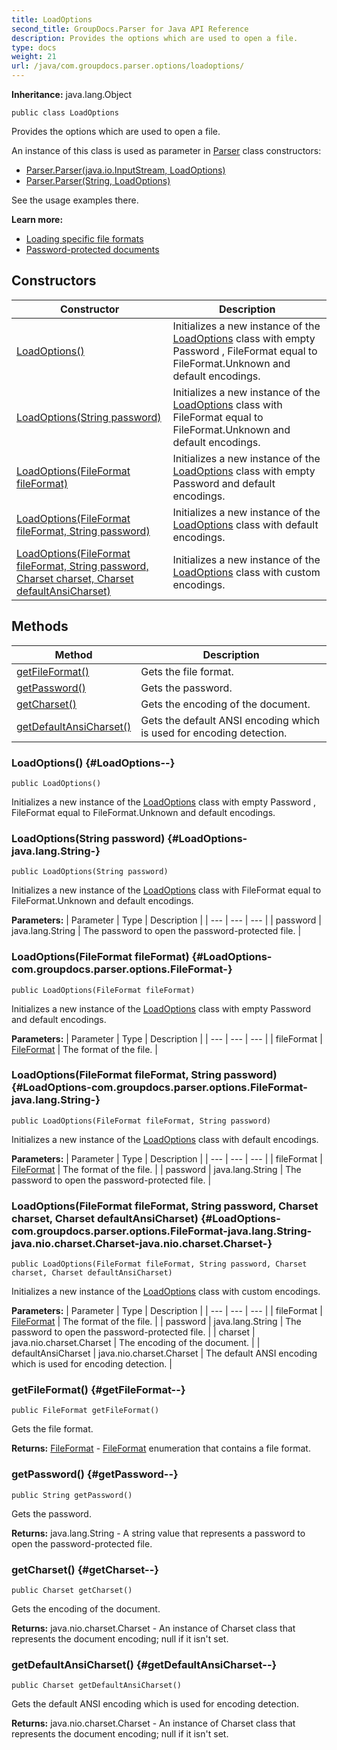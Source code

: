 ```yaml
---
title: LoadOptions
second_title: GroupDocs.Parser for Java API Reference
description: Provides the options which are used to open a file.
type: docs
weight: 21
url: /java/com.groupdocs.parser.options/loadoptions/
---
```

**Inheritance:**
java.lang.Object
```
public class LoadOptions
```

Provides the options which are used to open a file.

An instance of this class is used as parameter in [Parser](../../com.groupdocs.parser/parser) class constructors:

 *  [Parser.Parser(java.io.InputStream, LoadOptions)](../../com.groupdocs.parser/parser\#Parser-java.io.InputStream--LoadOptions-)
 *  [Parser.Parser(String, LoadOptions)](../../com.groupdocs.parser/parser\#Parser-String--LoadOptions-)

See the usage examples there.

**Learn more:**

 *  [Loading specific file formats][]
 *  [Password-protected documents][]


[Loading specific file formats]: https://docs.groupdocs.com/display/parserjava/Loading+specific+file+formats
[Password-protected documents]: https://docs.groupdocs.com/display/parserjava/Password-protected+documents
## Constructors

| Constructor | Description |
| --- | --- |
| [LoadOptions()](#LoadOptions--) | Initializes a new instance of the [LoadOptions](../../com.groupdocs.parser.options/loadoptions) class with empty  Password ,  FileFormat  equal to  FileFormat.Unknown  and default encodings. |
| [LoadOptions(String password)](#LoadOptions-java.lang.String-) | Initializes a new instance of the [LoadOptions](../../com.groupdocs.parser.options/loadoptions) class with  FileFormat  equal to  FileFormat.Unknown  and default encodings. |
| [LoadOptions(FileFormat fileFormat)](#LoadOptions-com.groupdocs.parser.options.FileFormat-) | Initializes a new instance of the [LoadOptions](../../com.groupdocs.parser.options/loadoptions) class with empty  Password  and default encodings. |
| [LoadOptions(FileFormat fileFormat, String password)](#LoadOptions-com.groupdocs.parser.options.FileFormat-java.lang.String-) | Initializes a new instance of the [LoadOptions](../../com.groupdocs.parser.options/loadoptions) class with default encodings. |
| [LoadOptions(FileFormat fileFormat, String password, Charset charset, Charset defaultAnsiCharset)](#LoadOptions-com.groupdocs.parser.options.FileFormat-java.lang.String-java.nio.charset.Charset-java.nio.charset.Charset-) | Initializes a new instance of the [LoadOptions](../../com.groupdocs.parser.options/loadoptions) class with custom encodings. |
## Methods

| Method | Description |
| --- | --- |
| [getFileFormat()](#getFileFormat--) | Gets the file format. |
| [getPassword()](#getPassword--) | Gets the password. |
| [getCharset()](#getCharset--) | Gets the encoding of the document. |
| [getDefaultAnsiCharset()](#getDefaultAnsiCharset--) | Gets the default ANSI encoding which is used for encoding detection. |
### LoadOptions() {#LoadOptions--}
```
public LoadOptions()
```


Initializes a new instance of the [LoadOptions](../../com.groupdocs.parser.options/loadoptions) class with empty  Password ,  FileFormat  equal to  FileFormat.Unknown  and default encodings.

### LoadOptions(String password) {#LoadOptions-java.lang.String-}
```
public LoadOptions(String password)
```


Initializes a new instance of the [LoadOptions](../../com.groupdocs.parser.options/loadoptions) class with  FileFormat  equal to  FileFormat.Unknown  and default encodings.

**Parameters:**
| Parameter | Type | Description |
| --- | --- | --- |
| password | java.lang.String | The password to open the password-protected file. |

### LoadOptions(FileFormat fileFormat) {#LoadOptions-com.groupdocs.parser.options.FileFormat-}
```
public LoadOptions(FileFormat fileFormat)
```


Initializes a new instance of the [LoadOptions](../../com.groupdocs.parser.options/loadoptions) class with empty  Password  and default encodings.

**Parameters:**
| Parameter | Type | Description |
| --- | --- | --- |
| fileFormat | [FileFormat](../../com.groupdocs.parser.options/fileformat) | The format of the file. |

### LoadOptions(FileFormat fileFormat, String password) {#LoadOptions-com.groupdocs.parser.options.FileFormat-java.lang.String-}
```
public LoadOptions(FileFormat fileFormat, String password)
```


Initializes a new instance of the [LoadOptions](../../com.groupdocs.parser.options/loadoptions) class with default encodings.

**Parameters:**
| Parameter | Type | Description |
| --- | --- | --- |
| fileFormat | [FileFormat](../../com.groupdocs.parser.options/fileformat) | The format of the file. |
| password | java.lang.String | The password to open the password-protected file. |

### LoadOptions(FileFormat fileFormat, String password, Charset charset, Charset defaultAnsiCharset) {#LoadOptions-com.groupdocs.parser.options.FileFormat-java.lang.String-java.nio.charset.Charset-java.nio.charset.Charset-}
```
public LoadOptions(FileFormat fileFormat, String password, Charset charset, Charset defaultAnsiCharset)
```


Initializes a new instance of the [LoadOptions](../../com.groupdocs.parser.options/loadoptions) class with custom encodings.

**Parameters:**
| Parameter | Type | Description |
| --- | --- | --- |
| fileFormat | [FileFormat](../../com.groupdocs.parser.options/fileformat) | The format of the file. |
| password | java.lang.String | The password to open the password-protected file. |
| charset | java.nio.charset.Charset | The encoding of the document. |
| defaultAnsiCharset | java.nio.charset.Charset | The default ANSI encoding which is used for encoding detection. |

### getFileFormat() {#getFileFormat--}
```
public FileFormat getFileFormat()
```


Gets the file format.

**Returns:**
[FileFormat](../../com.groupdocs.parser.options/fileformat) - [FileFormat](../../com.groupdocs.parser.options/fileformat) enumeration that contains a file format.
### getPassword() {#getPassword--}
```
public String getPassword()
```


Gets the password.

**Returns:**
java.lang.String - A string value that represents a password to open the password-protected file.
### getCharset() {#getCharset--}
```
public Charset getCharset()
```


Gets the encoding of the document.

**Returns:**
java.nio.charset.Charset - An instance of  Charset  class that represents the document encoding;  null  if it isn't set.
### getDefaultAnsiCharset() {#getDefaultAnsiCharset--}
```
public Charset getDefaultAnsiCharset()
```


Gets the default ANSI encoding which is used for encoding detection.

**Returns:**
java.nio.charset.Charset - An instance of  Charset  class that represents the document encoding;  null  if it isn't set.
